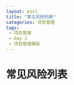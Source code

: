 ```yaml
---
layout: post
title: "常见风险列表"
categories: 项目管理
tags: 
 - 项目管理
 - Day 3
 - 项目管理模版
--- 
```


# 常见风险列表



